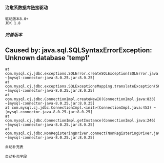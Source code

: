 #### 治愈系数据库链接驱动

    驱动版本8.0+
    JDK 1.8

##### 完善版本

## Caused by: java.sql.SQLSyntaxErrorException: Unknown database 'temp1'

	at com.mysql.cj.jdbc.exceptions.SQLError.createSQLException(SQLError.java:120) ~[mysql-connector-java-8.0.25.jar:8.0.25]
	at com.mysql.cj.jdbc.exceptions.SQLExceptionsMapping.translateException(SQLExceptionsMapping.java:122) ~[mysql-connector-java-8.0.25.jar:8.0.25]
	at com.mysql.cj.jdbc.ConnectionImpl.createNewIO(ConnectionImpl.java:833) ~[mysql-connector-java-8.0.25.jar:8.0.25]
	at com.mysql.cj.jdbc.ConnectionImpl.<init>(ConnectionImpl.java:453) ~[mysql-connector-java-8.0.25.jar:8.0.25]
	at com.mysql.cj.jdbc.ConnectionImpl.getInstance(ConnectionImpl.java:246) ~[mysql-connector-java-8.0.25.jar:8.0.25]
	at com.mysql.cj.jdbc.NonRegisteringDriver.connect(NonRegisteringDriver.java:198) ~[mysql-connector-java-8.0.25.jar:8.0.25]

    自动补充表
    
    自动补充字段
